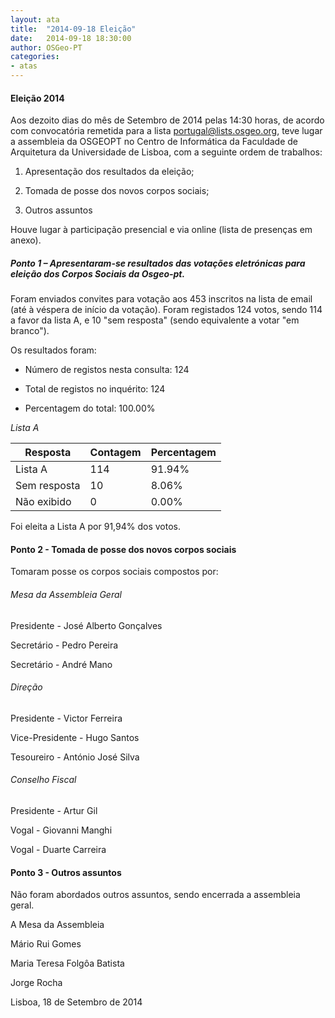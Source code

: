 ```yaml
---
layout: ata
title:  "2014-09-18 Eleição"
date:   2014-09-18 18:30:00
author: OSGeo-PT
categories:
- atas
---
```


#### Eleição 2014
Aos dezoito dias do mês de Setembro de 2014 pelas 14:30 horas, de acordo com convocatória remetida para a lista portugal@lists.osgeo.org, teve lugar a assembleia da OSGEOPT no Centro de Informática da Faculdade de Arquitetura da Universidade de Lisboa, com a seguinte ordem de trabalhos:

1. Apresentação dos resultados da eleição;

2. Tomada de posse dos novos corpos sociais; 

3. Outros assuntos

Houve lugar à participação presencial e via online (lista de presenças em anexo).
<!--more-->


##### Ponto 1 – Apresentaram-se resultados das votações eletrónicas para eleição dos Corpos Sociais da Osgeo-pt.
Foram enviados convites para votação aos 453 inscritos na lista de email (até à véspera de início da votação).
Foram registados 124 votos, sendo 114 a favor da lista A, e 10 "sem resposta" (sendo equivalente a votar "em branco").

Os resultados foram:

* Número de registos nesta consulta: 124

* Total de registos no inquérito: 124

* Percentagem do total: 100.00%

<em>Lista A</em>

<table>
<thead>
<tr><th>Resposta  </th><th>Contagem  </th><th>Percentagem  </th></tr>
</thead>
<tr><td>Lista A</td><td>114</td><td>91.94%</td></tr>
<tr><td>Sem resposta</td><td>10</td><td>8.06%</td></tr>
<tr><td>Não exibido</td><td>0</td><td>0.00%</td></tr>
</table>

Foi eleita a Lista A por 91,94% dos votos.


#### Ponto 2 - Tomada de posse dos novos corpos sociais

Tomaram posse os corpos sociais compostos por:


###### Mesa da Assembleia Geral

Presidente - José Alberto Gonçalves

Secretário - Pedro Pereira

Secretário - André Mano


###### Direção

Presidente - Victor Ferreira

Vice-Presidente - Hugo Santos

Tesoureiro - António José Silva


###### Conselho Fiscal

Presidente - Artur Gil

Vogal - Giovanni Manghi

Vogal - Duarte Carreira


#### Ponto 3 - Outros assuntos
Não foram abordados outros assuntos, sendo encerrada a assembleia geral.




A Mesa da Assembleia

Mário Rui Gomes

Maria Teresa Folgôa Batista

Jorge Rocha


Lisboa, 18 de Setembro de 2014
